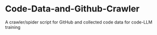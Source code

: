 # Code-Data-and-Github-Crawler
A crawler/spider script for GitHub and collected code data for code-LLM training
